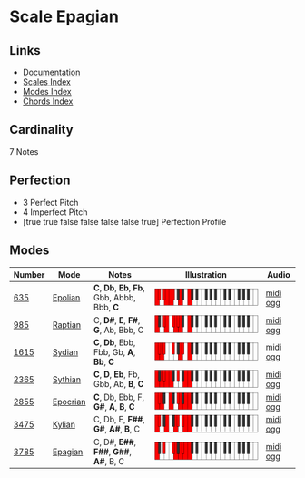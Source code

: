 # Scale Epagian

## Links

- [Documentation](index.md)
- [Scales Index](Scales.md)
- [Modes Index](Modes.md)
- [Chords Index](Chords.md)

## Cardinality

7 Notes

## Perfection

- 3 Perfect Pitch
- 4 Imperfect Pitch
- [true true false false false false true] Perfection Profile

## Modes

| Number | Mode | Notes | Illustration | Audio |
|--------|------|-------|--------------|-------|
| [635](https://ianring.com/musictheory/scales/635) | [Epolian](ModeEpolian.md) | **C**, **Db**, **Eb**, **Fb**, Gbb, Abbb, Bbb, **C** | ![CNaturalEpolian](ModeCNaturalEpolian.png) | [midi](ModeCNaturalEpolian.mid) [ogg](ModeCNaturalEpolian.ogg) | 
| [985](https://ianring.com/musictheory/scales/985) | [Raptian](ModeRaptian.md) | C, **D#**, **E**, **F#**, **G**, Ab, Bbb, C | ![CNaturalRaptian](ModeCNaturalRaptian.png) | [midi](ModeCNaturalRaptian.mid) [ogg](ModeCNaturalRaptian.ogg) | 
| [1615](https://ianring.com/musictheory/scales/1615) | [Sydian](ModeSydian.md) | **C**, **Db**, Ebb, Fbb, Gb, **A**, **Bb**, **C** | ![CNaturalSydian](ModeCNaturalSydian.png) | [midi](ModeCNaturalSydian.mid) [ogg](ModeCNaturalSydian.ogg) | 
| [2365](https://ianring.com/musictheory/scales/2365) | [Sythian](ModeSythian.md) | **C**, **D**, **Eb**, Fb, Gbb, Ab, **B**, **C** | ![CNaturalSythian](ModeCNaturalSythian.png) | [midi](ModeCNaturalSythian.mid) [ogg](ModeCNaturalSythian.ogg) | 
| [2855](https://ianring.com/musictheory/scales/2855) | [Epocrian](ModeEpocrian.md) | **C**, Db, Ebb, F, **G#**, **A**, **B**, **C** | ![CNaturalEpocrian](ModeCNaturalEpocrian.png) | [midi](ModeCNaturalEpocrian.mid) [ogg](ModeCNaturalEpocrian.ogg) | 
| [3475](https://ianring.com/musictheory/scales/3475) | [Kylian](ModeKylian.md) | C, Db, E, **F##**, **G#**, **A#**, **B**, C | ![CNaturalKylian](ModeCNaturalKylian.png) | [midi](ModeCNaturalKylian.mid) [ogg](ModeCNaturalKylian.ogg) | 
| [3785](https://ianring.com/musictheory/scales/3785) | [Epagian](ModeEpagian.md) | C, D#, **E##**, **F##**, **G##**, **A#**, B, C | ![CNaturalEpagian](ModeCNaturalEpagian.png) | [midi](ModeCNaturalEpagian.mid) [ogg](ModeCNaturalEpagian.ogg) | 
